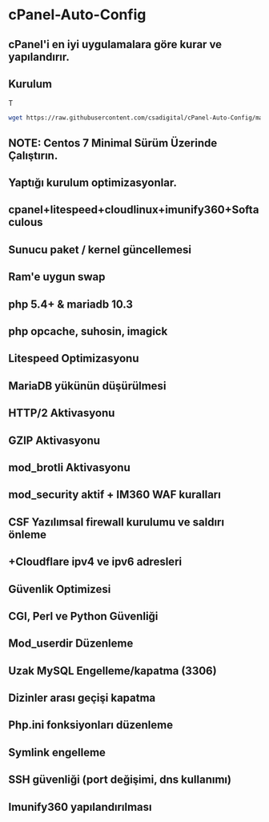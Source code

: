 # cPanel-Auto-Config

## cPanel'i en iyi uygulamalara göre kurar ve yapılandırır.
## Kurulum







T

```bash
wget https://raw.githubusercontent.com/csadigital/cPanel-Auto-Config/main/install_cpanel.sh -O ./install_cpanel.sh && bash install_cpanel.sh
```

## NOTE: Centos 7 Minimal Sürüm Üzerinde Çalıştırın.

## Yaptığı kurulum optimizasyonlar.

## cpanel+litespeed+cloudlinux+imunify360+Softaculous
## Sunucu paket / kernel güncellemesi
## Ram'e uygun swap  
## php 5.4+ & mariadb 10.3  
## php opcache, suhosin, imagick 
## Litespeed Optimizasyonu
## MariaDB yükünün düşürülmesi
## HTTP/2 Aktivasyonu
## GZIP Aktivasyonu
## mod_brotli Aktivasyonu
## mod_security aktif + IM360 WAF kuralları  
## CSF Yazılımsal firewall kurulumu ve saldırı önleme 
## +Cloudflare ipv4 ve ipv6 adresleri  
## Güvenlik Optimizesi
## CGI, Perl ve Python Güvenliği
## Mod_userdir Düzenleme
## Uzak MySQL Engelleme/kapatma (3306)
## Dizinler arası geçişi kapatma
## Php.ini fonksiyonları düzenleme
## Symlink engelleme
## SSH güvenliği (port değişimi, dns kullanımı)
## Imunify360 yapılandırılması

